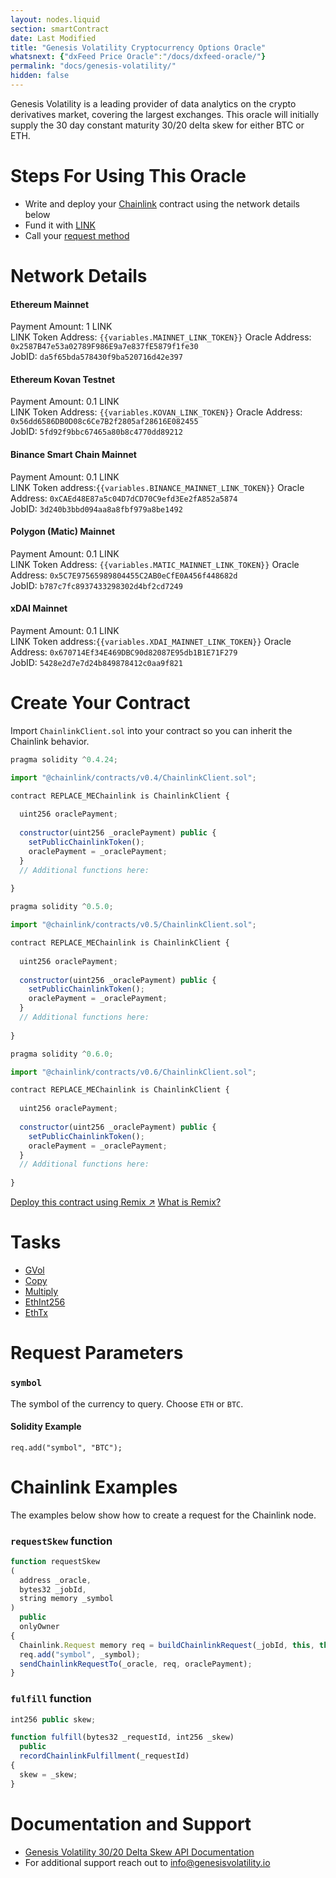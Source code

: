 ```yaml
---
layout: nodes.liquid
section: smartContract
date: Last Modified
title: "Genesis Volatility Cryptocurrency Options Oracle"
whatsnext: {"dxFeed Price Oracle":"/docs/dxfeed-oracle/"}
permalink: "docs/genesis-volatility/"
hidden: false
---
```

Genesis Volatility is a leading provider of data analytics on the crypto derivatives market, covering the largest exchanges. This oracle will initially supply the 30 day constant maturity 30/20 delta skew for either BTC or ETH.

# Steps For Using This Oracle

- Write and deploy your [Chainlink](../intermediates-tutorial/) contract using the network details below
- Fund it with [LINK](../link-token-contracts/)
- Call your [request method](#section-chainlink-examples)

# Network Details

#### Ethereum Mainnet
Payment Amount: 1 LINK  
LINK Token Address: `{{variables.MAINNET_LINK_TOKEN}}` 
Oracle Address: `0x2587B47e53a02789F986E9a7e837fE5879f1fe30`  
JobID: `da5f65bda578430f9ba520716d42e397`  

#### Ethereum Kovan Testnet
Payment Amount: 0.1  LINK  
LINK Token Address: `{{variables.KOVAN_LINK_TOKEN}}`
Oracle Address: `0x56dd6586DB0D08c6Ce7B2f2805af28616E082455`  
JobID: `5fd92f9bbc67465a80b8c4770dd89212`  

#### Binance Smart Chain Mainnet
Payment Amount: 0.1 LINK  
LINK Token address:`{{variables.BINANCE_MAINNET_LINK_TOKEN}}`
Oracle Address: `0xCAEd48E87a5c04D7dCD70C9efd3Ee2fA852a5874`  
JobID: `3d240b3bbd094aa8a8fbf979a8be1492`  

#### Polygon (Matic) Mainnet
Payment Amount: 0.1 LINK  
LINK Token Address: `{{variables.MATIC_MAINNET_LINK_TOKEN}}` 
Oracle Address: `0x5C7E97565989804455C2AB0eCfE0A456f448682d`  
JobID: `b787c7fc8937433298302d4bf2cd7249`  

#### xDAI Mainnet
Payment Amount: 0.1 LINK  
LINK Token address:`{{variables.XDAI_MAINNET_LINK_TOKEN}}`
Oracle Address: `0x670714Ef34E469DBC90d82087E95db1B1E71F279`  
JobID: `5428e2d7e7d24b849878412c0aa9f821`  

# Create Your Contract

Import `ChainlinkClient.sol` into your contract so you can inherit the Chainlink behavior.

```javascript Solidity 4
pragma solidity ^0.4.24;

import "@chainlink/contracts/v0.4/ChainlinkClient.sol";

contract REPLACE_MEChainlink is ChainlinkClient {
  
  uint256 oraclePayment;
  
  constructor(uint256 _oraclePayment) public {
    setPublicChainlinkToken();
    oraclePayment = _oraclePayment;
  }
  // Additional functions here:
  
}
```
```javascript Solidity 5
pragma solidity ^0.5.0;

import "@chainlink/contracts/v0.5/ChainlinkClient.sol";

contract REPLACE_MEChainlink is ChainlinkClient {
  
  uint256 oraclePayment;
  
  constructor(uint256 _oraclePayment) public {
    setPublicChainlinkToken();
    oraclePayment = _oraclePayment;
  }
  // Additional functions here:
  
}
```
```javascript Solidity 6
pragma solidity ^0.6.0;

import "@chainlink/contracts/v0.6/ChainlinkClient.sol";

contract REPLACE_MEChainlink is ChainlinkClient {
  
  uint256 oraclePayment;
  
  constructor(uint256 _oraclePayment) public {
    setPublicChainlinkToken();
    oraclePayment = _oraclePayment;
  }
  // Additional functions here:
  
}
```

<div class="remix-callout">
  <a href="https://remix.ethereum.org/#version=soljson-v0.6.7+commit.b8d736ae.js&optimize=false&evmVersion=null&gist=010fc1d45ff025525eb1e0122b8b6efc" target="_blank" class="cl-button--ghost solidity-tracked">Deploy this contract using Remix ↗</a>
    <a href="../deploy-your-first-contract/" title="">What is Remix?</a>
</div>

# Tasks
* <a href="https://market.link/adapters/e6dc161e-ba60-4b93-b2f0-c0e5b77763f2/data-sources?" target="_blank">GVol</a>
* [Copy](../adapters/#copy)
* [Multiply](../adapters/#multiply)
* [EthInt256](../adapters/#ethint256)
* [EthTx](../adapters/#ethtx)

# Request Parameters
### `symbol`
The symbol of the currency to query. Choose `ETH` or `BTC`.
#### Solidity Example
`req.add("symbol", "BTC");`

# Chainlink Examples

The examples below show how to create a request for the Chainlink node.

### `requestSkew` function

```javascript
function requestSkew
(
  address _oracle,
  bytes32 _jobId,
  string memory _symbol
)
  public
  onlyOwner
{
  Chainlink.Request memory req = buildChainlinkRequest(_jobId, this, this.fulfill.selector);
  req.add("symbol", _symbol);
  sendChainlinkRequestTo(_oracle, req, oraclePayment);
}
```
### `fulfill` function

```javascript
int256 public skew;

function fulfill(bytes32 _requestId, int256 _skew)
  public
  recordChainlinkFulfillment(_requestId)
{
  skew = _skew;
}
```

# Documentation and Support

- <a href="https://documenter.getpostman.com/view/8119234/TWDfDtPD#b5606f1e-0d09-4bc9-a07a-8347b5b9d9ae" target="_blank">Genesis Volatility 30/20 Delta Skew API Documentation</a>
- For additional support reach out to <a href="mailto:info@genesisvolatility.io" target="_blank">info@genesisvolatility.io</a>